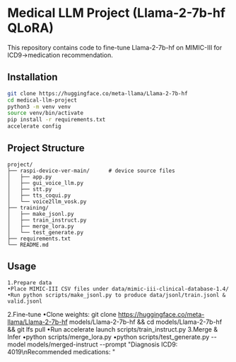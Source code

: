 # Medical LLM Project (Llama-2-7b-hf QLoRA)

This repository contains code to fine-tune Llama-2-7b-hf on MIMIC-III for ICD9→medication recommendation.

## Installation

```bash
git clone https://huggingface.co/meta-llama/Llama-2-7b-hf
cd medical-llm-project
python3 -m venv venv
source venv/bin/activate
pip install -r requirements.txt
accelerate config   
```

## **Project Structure**
```
project/
├── raspi-device-ver-main/      # device source files
│   ├── app.py
│   ├── gui_voice_llm.py
│   ├── stt.py
│   ├── tts_coqui.py
│   └── voice2llm_vosk.py
├── training/
│   ├── make_jsonl.py
│   ├── train_instruct.py
│   ├── merge_lora.py
│   └── test_generate.py
├── requirements.txt
└── README.md

```

## **Usage**
	1.Prepare data
  	•Place MIMIC-III CSV files under data/mimic-iii-clinical-database-1.4/
  	•Run python scripts/make_jsonl.py to produce data/jsonl/train.jsonl & valid.jsonl
  2.Fine-tune
  	•Clone weights: git clone https://huggingface.co/meta-llama/Llama-2-7b-hf models/Llama-2-7b-hf && cd models/Llama-2-7b-hf && git lfs pull
  	•Run accelerate launch scripts/train_instruct.py
  3.Merge & Infer
  	•python scripts/merge_lora.py
  	•python scripts/test_generate.py --model models/merged-instruct --prompt "Diagnosis ICD9: 4019\nRecommended medications: "
